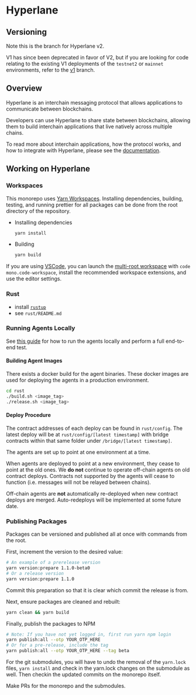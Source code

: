 # Hyperlane

## Versioning

Note this is the branch for Hyperlane v2.

V1 has since been deprecated in favor of V2, but if you are looking for code relating to the existing V1 deployments of the `testnet2` or `mainnet` environments, refer to the [v1](https://github.com/hyperlane-xyz/hyperlane-monorepo/tree/v1) branch.

## Overview

Hyperlane is an interchain messaging protocol that allows applications to communicate between blockchains.

Developers can use Hyperlane to share state between blockchains, allowing them to build interchain applications that live natively across multiple chains.

To read more about interchain applications, how the protocol works, and how to integrate with Hyperlane, please see the [documentation](https://docs.hyperlane.xyz/).

## Working on Hyperlane

### Workspaces

This monorepo uses [Yarn Workspaces](https://yarnpkg.com/features/workspaces). Installing dependencies, building, testing, and running prettier for all packages can be done from the root directory of the repository.

- Installing dependencies

  ```bash
  yarn install
  ```

- Building

  ```bash
  yarn build
  ```

If you are using [VSCode](https://code.visualstudio.com/), you can launch the [multi-root workspace](https://code.visualstudio.com/docs/editor/multi-root-workspaces) with `code mono.code-workspace`, install the recommended workspace extensions, and use the editor settings.

### Rust

- install [`rustup`](https://rustup.rs)
- see `rust/README.md`

### Running Agents Locally

See [this guide](rust/running-locally.md) for how to run the agents locally and perform a full end-to-end test.

#### Building Agent Images

There exists a docker build for the agent binaries. These docker images are used for deploying the agents in a production environment.

```bash
cd rust
./build.sh <image_tag>
./release.sh <image_tag>
```

#### Deploy Procedure

The contract addresses of each deploy can be found in `rust/config`. The latest
deploy will be at `rust/config/[latest timestamp]` with bridge contracts within
that same folder under `/bridge/[latest timestamp]`.

The agents are set up to point at one environment at a time.

When agents are deployed to point at a new environment, they cease to point at
the old ones. We **do not** continue to operate off-chain agents on old contract
deploys. Contracts not supported by the agents will cease to function (i.e.
messages will not be relayed between chains).

Off-chain agents are **not** automatically re-deployed when new contract deploys
are merged. Auto-redeploys will be implemented at some future date.

### Publishing Packages

Packages can be versioned and published all at once with commands from the root.

First, increment the version to the desired value:

```bash
# An example of a prerelease version
yarn version:prepare 1.1.0-beta0
# Or a release version
yarn version:prepare 1.1.0
```

Commit this preparation so that it is clear which commit the release is from.

Next, ensure packages are cleaned and rebuilt:

```bash
yarn clean && yarn build
```

Finally, publish the packages to NPM

```bash
# Note: If you have not yet logged in, first run yarn npm login
yarn publish:all --otp YOUR_OTP_HERE
# Or for a pre-release, include the tag
yarn publish:all --otp YOUR_OTP_HERE --tag beta
```

For the git submodules, you will have to undo the removal of the `yarn.lock` files, `yarn install` and check in the yarn.lock changes on the submodule as well. Then checkin the updated commits on the monorepo itself.

Make PRs for the monorepo and the submodules.
